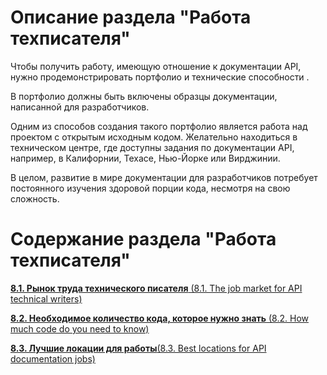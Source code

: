# Описание раздела "Работа техписателя"

Чтобы получить работу, имеющую отношение к документации API, нужно продемонстрировать портфолио и технические способности .

В портфолио должны быть включены образцы документации, написанной для разработчиков.

Одним из способов создания такого портфолио является работа над проектом с открытым исходным кодом. Желательно находиться в техническом центре, где доступны задания по документации API, например, в Калифорнии, Техасе, Нью-Йорке или Вирджинии.

В целом, развитие в мире документации для разработчиков потребует постоянного изучения здоровой порции кода, несмотря на свою сложность.

# Содержание раздела "Работа техписателя"

[**8.1. Рынок труда технического писателя** (8.1. The job market for API technical writers)](https://github.com/Starkovden/Documenting_APIs/blob/master/8.%20Getting%20a%20job%20in%20API%20documentation/8.1.%20The%20job%20market%20for%20API%20technical%20writers.md)

[**8.2. Необходимое количество кода, которое нужно знать** (8.2. How much code do you need to know)](https://github.com/Starkovden/Documenting_APIs/blob/master/8.%20Getting%20a%20job%20in%20API%20documentation/8.2.%20How%20much%20code%20do%20you%20need%20to%20know.md)

[**8.3. Лучшие локации для работы**(8.3. Best locations for API documentation jobs)](https://github.com/Starkovden/Documenting_APIs/blob/master/8.%20Getting%20a%20job%20in%20API%20documentation/8.3.%20Best%20locations%20for%20API%20documentation%20jobs.md)
